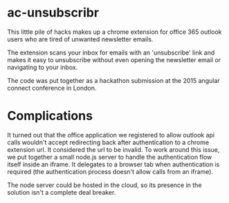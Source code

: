 # ac-unsubscribr

This little pile of hacks makes up a chrome extension for office 365 outlook users who are tired of unwanted newsletter emails.

The extension scans your inbox for emails with an 'unsubscribe' link and makes it easy to unsubscribe without even opening the newsletter email or navigating to your inbox.

The code was put together as a hackathon submission at the 2015 angular connect conference in London.

# Complications

It turned out that the office application we registered to allow outlook api calls wouldn't accept redirecting back after authentication to a chrome extension url. It considered the url to be invalid. To work around this issue, we put together a small node.js server to handle the authentication flow itself inside an iframe. It delegates to a browser tab when authentication is required (the authentication process doesn't allow calls from an iframe).

The node server could be hosted in the cloud, so its presence in the solution isn't a complete deal breaker.

